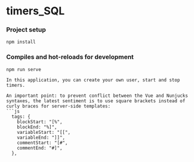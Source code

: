 # timers_SQL

### Project setup
```
npm install
```
### Compiles and hot-reloads for development
``` 
npm run serve

In this application, you can create your own user, start and stop timers.

An important point: to prevent conflict between the Vue and Nunjucks syntaxes, the latest sentiment is to use square brackets instead of curly braces for server-side templates:
```js
  tags: {
    blockStart: "[%",
    blockEnd: "%]",
    variableStart: "[[",
    variableEnd: "]]",
    commentStart: "[#",
    commentEnd: "#]",
  },
```


